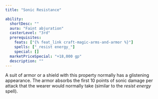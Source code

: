 ```yaml
---
title: "Sonic Resistance"

ability:
  shortDesc: ""
  aura: "Faint abjuration"
  casterLevel: "3rd"
  prerequisites:
    feats: ["{% feat_link craft-magic-arms-and-armor %}"]
    spells: ["_resist energy_"]
    special: []
  marketPriceSpecial: "+18,000 gp"
  description: ""
---
```

A suit of armor or a shield with this property normally has a glistening appearance. The armor absorbs the first 10 points of sonic damage per attack that the wearer would normally take (similar to the _resist energy_ spell).



